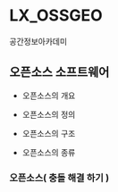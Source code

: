 # LX_OSSGEO
공간정보아카데미

## 오픈소스 소프트웨어
- 오픈소스의 개요

- 오픈소스의 정의

- 오픈소스의 구조

- 오픈소스의 종류

### 오픈소스( 충돌 해결 하기 )

